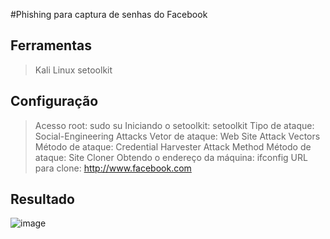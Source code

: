 #Phishing para captura de senhas do Facebook
## Ferramentas
  > Kali Linux
  > setoolkit
## Configuração
  > Acesso root: sudo su
  > Iniciando o setoolkit: setoolkit
  > Tipo de ataque: Social-Engineering Attacks
  > Vetor de ataque: Web Site Attack Vectors
  > Método de ataque: Credential Harvester Attack Method 
  > Método de ataque: Site Cloner
  > Obtendo o endereço da máquina: ifconfig
  > URL para clone: http://www.facebook.com

## Resultado
![image](https://github.com/user-attachments/assets/dc4edf3a-2079-4d49-be32-5805eca6377d)
